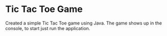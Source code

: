# Tic Tac Toe Game

Created a simple Tic Tac Toe game using Java. The game shows up in the console, to start just run the application.
